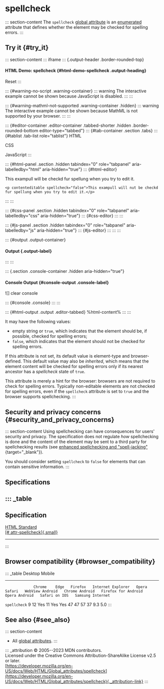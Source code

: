 

# spellcheck



::: section-content
The `spellcheck` [global attribute](../global_attributes) is an
[enumerated](https://developer.mozilla.org/en-US/docs/Glossary/Enumerated)
attribute that defines whether the element may be checked for spelling
errors.
:::

## Try it {#try_it}

::: section-content
::: iframe
::: {.output-header .border-rounded-top}
#### HTML Demo: spellcheck {#html-demo-spellcheck .output-heading}

Reset
:::

::: {#warning-no-script .warning-container}
::: warning
The interactive example cannot be shown because JavaScript is disabled.
:::
:::

::: {#warning-mathml-not-supported .warning-container .hidden}
::: warning
The interactive example cannot be shown because MathML is not supported
by your browser.
:::
:::

::: {#editor-container .editor-container .tabbed-shorter .hidden .border-rounded-bottom editor-type="tabbed"}
::: {#tab-container .section .tabs}
::: {#tablist .tab-list role="tablist"}
HTML

CSS

JavaScript
:::

::: {#html-panel .section .hidden tabindex="0" role="tabpanel" aria-labelledby="html" aria-hidden="true"}
::: {#html-editor}
    <p contenteditable spellcheck="true">This exampull will be checkd fur spellung when you try to edit it.</p>

    <p contenteditable spellcheck="false">This exampull will nut be checkd fur spellung when you try to edit it.</p>
:::
:::

::: {#css-panel .section .hidden tabindex="0" role="tabpanel" aria-labelledby="css" aria-hidden="true"}
::: {#css-editor}
:::
:::

::: {#js-panel .section .hidden tabindex="0" role="tabpanel" aria-labelledby="js" aria-hidden="true"}
::: {#js-editor}
:::
:::
:::

::: {#output .output-container}
#### Output {.output-label}
:::
:::

::: {.section .console-container .hidden aria-hidden="true"}
#### Console Output {#console-output .console-label}

![]
clear console

::: {#console .console}
:::
:::

::: {#html-output .output .editor-tabbed}
%html-content%
:::
:::

It may have the following values:

-   empty string or `true`, which indicates that the element should be,
    if possible, checked for spelling errors;
-   `false`, which indicates that the element should not be checked for
    spelling errors.

If this attribute is not set, its default value is element-type and
browser-defined. This default value may also be *inherited*, which means
that the element content will be checked for spelling errors only if its
nearest ancestor has a *spellcheck* state of `true`.

This attribute is merely a hint for the browser: browsers are not
required to check for spelling errors. Typically non-editable elements
are not checked for spelling errors, even if the `spellcheck` attribute
is set to `true` and the browser supports spellchecking.
:::

## Security and privacy concerns {#security_and_privacy_concerns}

::: section-content
Using spellchecking can have consequences for users\' security and
privacy. The specification does not regulate *how* spellchecking is done
and the content of the element may be sent to a third party for
spellchecking results (see [enhanced spellchecking and
\"spell-jacking\"](https://www.otto-js.com/news/article/chrome-and-edge-enhanced-spellcheck-features-expose-pii-even-your-passwords){target="_blank"}).

You should consider setting `spellcheck` to `false` for elements that
can contain sensitive information.
:::

## Specifications

::: _table
  ----------------------------------------------------------------------------------------------------
  Specification
  ----------------------------------------------------------------------------------------------------
  [HTML Standard\
  [\#
  attr-spellcheck]{.small}](https://html.spec.whatwg.org/multipage/interaction.html#attr-spellcheck)

  ----------------------------------------------------------------------------------------------------
:::

## Browser compatibility {#browser_compatibility}

::: _table
                 Desktop                                                         Mobile                                                                                   
  -------------- --------- ------ --------- ------------------- ------- -------- ----------------- ---------------- --------------------- --------------- --------------- ------------------
                 Chrome    Edge   Firefox   Internet Explorer   Opera   Safari   WebView Android   Chrome Android   Firefox for Android   Opera Android   Safari on IOS   Samsung Internet
  `spellcheck`   9         12     Yes       11                  Yes     Yes      47                47               57                    37              9.3             5.0
:::

## See also {#see_also}

::: section-content
-   All [global attributes](../global_attributes).
:::

::: _attribution
© 2005--2023 MDN contributors.\
Licensed under the Creative Commons Attribution-ShareAlike License v2.5
or later.\
[https://developer.mozilla.org/en-US/docs/Web/HTML/Global_attributes/spellcheck](https://developer.mozilla.org/en-US/docs/Web/HTML/Global_attributes/spellcheck){._attribution-link}
:::
